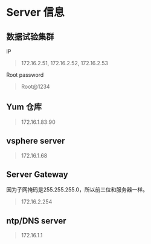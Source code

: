 # Server 信息

## 数据试验集群

IP

> 172.16.2.51, 172.16.2.52, 172.16.2.53

Root password

> Root@1234

## Yum 仓库

> 172.16.1.83:90

## vsphere server 

> 172.16.1.68

## Server Gateway

因为子网掩码是255.255.255.0，所以前三位和服务器一样。

> 172.16.2.254

## ntp/DNS server

> 172.16.1.1
